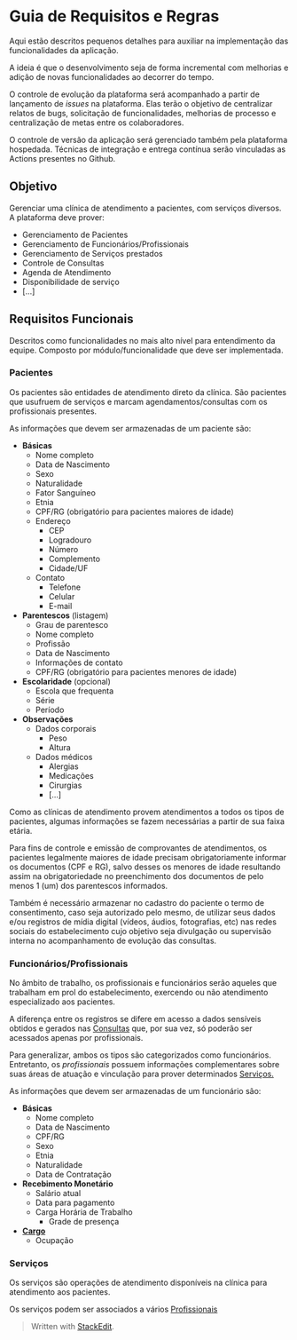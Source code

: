 

# Guia de Requisitos e Regras
Aqui estão descritos pequenos detalhes para auxiliar na implementação das funcionalidades da aplicação. 

A ideia é que o desenvolvimento seja de forma incremental com melhorias e adição de novas funcionalidades ao decorrer do tempo. 

O controle de evolução da plataforma será acompanhado a partir de lançamento de *issues* na plataforma. Elas terão o objetivo de centralizar relatos de bugs, solicitação de funcionalidades, melhorias de processo e centralização de metas entre os colaboradores. 

O controle de versão da aplicação será gerenciado também pela plataforma hospedada. Técnicas de integração e entrega contínua serão vinculadas as Actions presentes no Github. 

## Objetivo
Gerenciar uma clínica de atendimento a pacientes, com serviços diversos. A plataforma deve prover:

 - Gerenciamento de Pacientes
 - Gerenciamento de Funcionários/Profissionais
 - Gerenciamento de Serviços prestados
 - Controle de Consultas
 - Agenda de Atendimento
 - Disponibilidade de serviço
 - [...]

## Requisitos Funcionais

Descritos como funcionalidades no mais alto nível para entendimento da equipe. Composto por módulo/funcionalidade que deve ser implementada. 

### Pacientes
Os pacientes são entidades de atendimento direto da clínica. São pacientes que usufruem de serviços e marcam agendamentos/consultas com os profissionais presentes. 

As informações que devem ser armazenadas de um paciente são:

 - **Básicas**
	 - Nome completo
	 - Data de Nascimento
	 - Sexo
	 - Naturalidade
	 - Fator Sanguíneo
	 - Etnia
	 - CPF/RG (obrigatório para pacientes maiores de idade)
	 - Endereço
		 - CEP
		 - Logradouro
		 - Número
		 - Complemento
		 - Cidade/UF
	 - Contato
		 - Telefone
		 - Celular
		 - E-mail
 - **Parentescos** (listagem)
	 - Grau de parentesco
	 - Nome completo
	 - Profissão
	 - Data de Nascimento
	 - Informações de contato
	 - CPF/RG (obrigatório para pacientes menores de idade)
 - **Escolaridade** (opcional)
	 - Escola que frequenta
	 - Série
	 - Período
 - **Observações**
	 - Dados corporais
		 - Peso
		 - Altura
	 - Dados médicos
		 - Alergias
		 - Medicações
		 - Cirurgias
		 - [...]

Como as clínicas de atendimento provem atendimentos a todos os tipos de pacientes, algumas informações se fazem necessárias a partir de sua faixa etária. 

Para fins de controle e emissão de comprovantes de atendimentos, os pacientes legalmente maiores de idade precisam obrigatoriamente informar os documentos (CPF e RG), salvo desses os menores de idade resultando assim na obrigatoriedade no preenchimento dos documentos de pelo menos 1 (um) dos parentescos informados.

Também é necessário armazenar no cadastro do paciente o termo de consentimento, caso seja autorizado pelo mesmo, de utilizar seus dados e/ou registros de mídia digital (vídeos, áudios, fotografias, etc) nas redes sociais do estabelecimento cujo objetivo seja divulgação ou supervisão interna no acompanhamento de evolução das consultas. 

### Funcionários/Profissionais
No âmbito de trabalho, os profissionais e funcionários serão aqueles que trabalham em prol do estabelecimento, exercendo ou não atendimento especializado aos pacientes. 

A diferença entre os registros se difere em acesso a dados sensíveis obtidos e gerados nas [Consultas](#consultas) que, por sua vez, só poderão ser acessados apenas por profissionais. 

Para generalizar, ambos os tipos são categorizados como funcionários. Entretanto, os *profissionais* possuem informações complementares sobre suas áreas de atuação e vinculação para prover determinados [Serviços.](#servicos)

As informações que devem ser armazenadas de um funcionário são:

 - **Básicas**
	 - Nome completo
	 - Data de Nascimento
	 - CPF/RG
	 - Sexo
	 - Etnia
	 - Naturalidade
	 - Data de Contratação
 - **Recebimento Monetário**
	 - Salário atual
	 - Data para pagamento
	 - Carga Horária de Trabalho
		 - Grade de presença 
 - **[Cargo](#cargo)**
	 - Ocupação

### Serviços
Os serviços são operações de atendimento disponíveis na clínica para atendimento aos pacientes. 

Os serviços podem ser associados a vários [Profissionais](#funcionarios)

> Written with [StackEdit](https://stackedit.io/).
<!--stackedit_data:
eyJoaXN0b3J5IjpbLTEyMDY0MTc0MCwtMzg4MDQ4MDMsMjAwMj
cwMTAxNywzNTk3NDAwNTldfQ==
-->